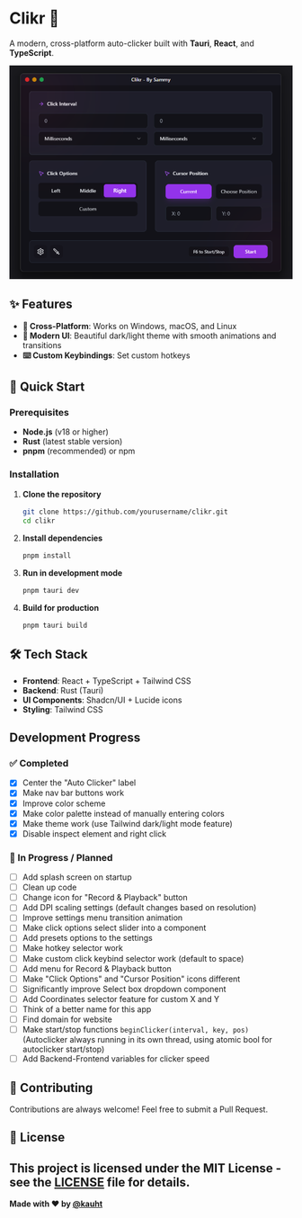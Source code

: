 # Clikr 🗿

A modern, cross-platform auto-clicker built with **Tauri**, **React**, and **TypeScript**.

![Clikr UI](images/clikr_UI.png)

## ✨ Features

- **📱 Cross-Platform**: Works on Windows, macOS, and Linux
- **🎨 Modern UI**: Beautiful dark/light theme with smooth animations and transitions
- **⌨️ Custom Keybindings**: Set custom hotkeys


## 🚀 Quick Start

### Prerequisites

- **Node.js** (v18 or higher)
- **Rust** (latest stable version)
- **pnpm** (recommended) or npm

### Installation

1. **Clone the repository**
   ```bash
   git clone https://github.com/yourusername/clikr.git
   cd clikr
   ```

2. **Install dependencies**
   ```bash
   pnpm install
   ```

3. **Run in development mode**
   ```bash
   pnpm tauri dev
   ```

4. **Build for production**
   ```bash
   pnpm tauri build
   ```


## 🛠️ Tech Stack

- **Frontend**: React + TypeScript + Tailwind CSS
- **Backend**: Rust (Tauri)
- **UI Components**: Shadcn/UI + Lucide icons
- **Styling**: Tailwind CSS

## Development Progress

### ✅ Completed

- [x] Center the "Auto Clicker" label
- [x] Make nav bar buttons work
- [x] Improve color scheme
- [x] Make color palette instead of manually entering colors 
- [x] Make theme work (use Tailwind dark/light mode feature)
- [x] Disable inspect element and right click

### 🚧 In Progress / Planned

- [ ] Add splash screen on startup
- [ ] Clean up code
- [ ] Change icon for "Record & Playback" button
- [ ] Add DPI scaling settings (default changes based on resolution)
- [ ] Improve settings menu transition animation
- [ ] Make click options select slider into a component
- [ ] Add presets options to the settings
- [ ] Make hotkey selector work
- [ ] Make custom click keybind selector work (default to space)
- [ ] Add menu for Record & Playback button
- [ ] Make "Click Options" and "Cursor Position" icons different
- [ ] Significantly improve Select box dropdown component
- [ ] Add Coordinates selector feature for custom X and Y
- [ ] Think of a better name for this app
- [ ] Find domain for website
- [ ] Make start/stop functions `beginClicker(interval, key, pos)` (Autoclicker always running in its own thread, using atomic bool for autoclicker start/stop)
- [ ] Add Backend-Frontend variables for clicker speed

## 🤝 Contributing

Contributions are always welcome! Feel free to submit a Pull Request.

## 📄 License

This project is licensed under the MIT License - see the [LICENSE](LICENSE) file for details.
---

**Made with ❤️ by [@kauht](https://discord.gg/WVMHUgrgeH)**
